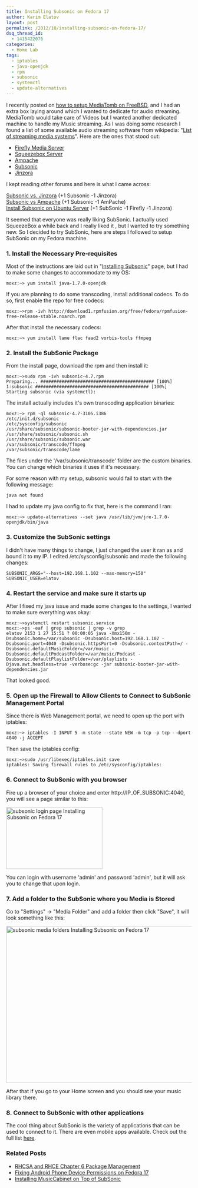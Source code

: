 ```yaml
---
title: Installing Subsonic on Fedora 17
author: Karim Elatov
layout: post
permalink: /2012/10/installing-subsonic-on-fedora-17/
dsq_thread_id:
  - 1415422076
categories:
  - Home Lab
tags:
  - iptables
  - java-openjdk
  - rpm
  - subsonic
  - systemctl
  - update-alternatives
---
```

I recently posted on <a href="http://virtuallyhyper.com/2012/10/installing-mediatomb-on-freebsd-9-and-connecting-to-it-with-xbmc-from-a-fedora-17-os/" onclick="javascript:_gaq.push(['_trackEvent','outbound-article','http://virtuallyhyper.com/2012/10/installing-mediatomb-on-freebsd-9-and-connecting-to-it-with-xbmc-from-a-fedora-17-os/']);">how to setup MediaTomb on FreeBSD</a>, and I had an extra box laying around which I wanted to dedicate for audio streaming. MediaTomb would take care of Videos but I wanted another dedicated machine to handle my Music streaming. As I was doing some research I found a list of some available audio streaming software from wikipedia: "<a href="http://en.wikipedia.org/wiki/List_of_streaming_media_systems#Servers" onclick="javascript:_gaq.push(['_trackEvent','outbound-article','http://en.wikipedia.org/wiki/List_of_streaming_media_systems#Servers']);">List of streaming media systems</a>". Here are the ones that stood out:

*   <a title="Firefly Media Server" href="http://en.wikipedia.org/wiki/Firefly_Media_Server" onclick="javascript:_gaq.push(['_trackEvent','outbound-article','http://en.wikipedia.org/wiki/Firefly_Media_Server']);">Firefly Media Server</a>
*   <a title="Squeezebox Server" href="http://en.wikipedia.org/wiki/Squeezebox_Server" onclick="javascript:_gaq.push(['_trackEvent','outbound-article','http://en.wikipedia.org/wiki/Squeezebox_Server']);">Squeezebox Server</a>
*   <a title="Ampache" href="http://en.wikipedia.org/wiki/Ampache" onclick="javascript:_gaq.push(['_trackEvent','outbound-article','http://en.wikipedia.org/wiki/Ampache']);">Ampache</a>
*   <a title="Subsonic (media server)" href="http://en.wikipedia.org/wiki/Subsonic_(media_server)" onclick="javascript:_gaq.push(['_trackEvent','outbound-article','http://en.wikipedia.org/wiki/Subsonic_(media_server)']);">Subsonic</a>
*   <a href="http://sourceforge.net/projects/jinzora/" onclick="javascript:_gaq.push(['_trackEvent','outbound-article','http://sourceforge.net/projects/jinzora/']);">Jinzora</a>

I kept reading other forums and here is what I came across:

<a href="http://forum.subsonic.org/forum/viewtopic.php?t=564" onclick="javascript:_gaq.push(['_trackEvent','outbound-article','http://forum.subsonic.org/forum/viewtopic.php?t=564']);">Subsonic vs. Jinzora</a> (+1 Subsonic -1 Jinzora)  
<a href="http://ubuntuforums.org/showthread.php?t=1581344" onclick="javascript:_gaq.push(['_trackEvent','outbound-article','http://ubuntuforums.org/showthread.php?t=1581344']);">Subsonic vs Ampache</a> (+1 Subsonic -1 AmPache)  
<a href="http://blog.lundscape.com/2009/05/install-subsonic-on-ubuntu-server/" onclick="javascript:_gaq.push(['_trackEvent','outbound-article','http://blog.lundscape.com/2009/05/install-subsonic-on-ubuntu-server/']);">Install Subsonic on Ubuntu Server</a> (+1 SubSonic -1 Firefly -1 Jinzora)

It seemed that everyone was really liking SubSonic. I actually used SqueezeBox a while back and I really liked it , but I wanted to try something new. So I decided to try SubSonic, here are steps I followed to setup SubSonic on my Fedora machine.

### 1. Install the Necessary Pre-requisites

Most of the instructions are laid out in "<a href="http://www.subsonic.org/pages/installation.jsp" onclick="javascript:_gaq.push(['_trackEvent','outbound-article','http://www.subsonic.org/pages/installation.jsp']);">Installing Subsonic</a>" page, but I had to make some changes to accommodate to my OS:

	  
	moxz:~> yum install java-1.7.0-openjdk  
	

If you are planning to do some transcoding, install additional codecs. To do so, first enable the repo for free codecs:

	  
	moxz:~>rpm -ivh http://download1.rpmfusion.org/free/fedora/rpmfusion-free-release-stable.noarch.rpm  
	

After that install the necessary codecs:

	  
	moxz:~> yum install lame flac faad2 vorbis-tools ffmpeg  
	

### 2. Install the SubSonic Package

From the install page, download the rpm and then install it:

	  
	moxz:~>sudo rpm -ivh subsonic-4.7.rpm  
	Preparing... ########################################### [100%]  
	1:subsonic ########################################### [100%]  
	Starting subsonic (via systemctl):  
	

The install actually includes it's own transcoding application binaries:

	  
	moxz:~> rpm -ql subsonic-4.7-3105.i386  
	/etc/init.d/subsonic  
	/etc/sysconfig/subsonic  
	/usr/share/subsonic/subsonic-booter-jar-with-dependencies.jar  
	/usr/share/subsonic/subsonic.sh  
	/usr/share/subsonic/subsonic.war  
	/var/subsonic/transcode/ffmpeg  
	/var/subsonic/transcode/lame  
	

The files under the '/var/subsonic/transcode' folder are the custom binaries. You can change which binaries it uses if it's necessary.

For some reason with my setup, subsonic would fail to start with the following message:

	  
	java not found  
	

I had to update my java config to fix that, here is the command I ran:

	  
	moxz:~> update-alternatives --set java /usr/lib/jvm/jre-1.7.0-openjdk/bin/java  
	

### 3. Customize the SubSonic settings

I didn't have many things to change, I just changed the user it ran as and bound it to my IP. I edited /etc/sysconfig/subsonic and made the following changes:

	  
	SUBSONIC_ARGS="--host=192.168.1.102 --max-memory=150"  
	SUBSONIC_USER=elatov  
	

### 4. Restart the service and make sure it starts up

After I fixed my java issue and made some changes to the settings, I wanted to make sure everything was okay:

	  
	moxz:~>systemctl restart subsonic.service  
	moxz:~>ps -eaf | grep subsonic | grep -v grep  
	elatov 2153 1 27 15:51 ? 00:00:05 java -Xmx150m -Dsubsonic.home=/var/subsonic -Dsubsonic.host=192.168.1.102 -Dsubsonic.port=4040 -Dsubsonic.httpsPort=0 -Dsubsonic.contextPath=/ -Dsubsonic.defaultMusicFolder=/var/music -Dsubsonic.defaultPodcastFolder=/var/music/Podcast -Dsubsonic.defaultPlaylistFolder=/var/playlists -Djava.awt.headless=true -verbose:gc -jar subsonic-booter-jar-with-dependencies.jar  
	

That looked good.

### 5. Open up the Firewall to Allow Clients to Connect to SubSonic Management Portal

Since there is Web Management portal, we need to open up the port with iptables:

	  
	moxz:~> iptables -I INPUT 5 -m state --state NEW -m tcp -p tcp --dport 4040 -j ACCEPT  
	

Then save the iptables config:

	  
	moxz:~>sudo /usr/libexec/iptables.init save  
	iptables: Saving firewall rules to /etc/sysconfig/iptables:  
	

### 6. Connect to SubSonic with you browser

Fire up a browser of your choice and enter http://IP\_OF\_SUBSONIC:4040, you will see a page similar to this:

<a href="http://virtuallyhyper.com/wp-content/uploads/2012/10/subsonic_login_page.png" onclick="javascript:_gaq.push(['_trackEvent','outbound-article','http://virtuallyhyper.com/wp-content/uploads/2012/10/subsonic_login_page.png']);"><img src="http://virtuallyhyper.com/wp-content/uploads/2012/10/subsonic_login_page.png" alt="subsonic login page Installing Subsonic on Fedora 17" title="subsonic_login_page" width="261" height="168" class="alignnone size-full wp-image-4238" /></a>

You can login with username 'admin' and password 'admin', but it will ask you to change that upon login.

### 7. Add a folder to the SubSonic where you Media is Stored

Go to "Settings" -> "Media Folder" and add a folder then click "Save", it will look something like this:

<a href="http://virtuallyhyper.com/wp-content/uploads/2012/10/subsonic_media_folders.png" onclick="javascript:_gaq.push(['_trackEvent','outbound-article','http://virtuallyhyper.com/wp-content/uploads/2012/10/subsonic_media_folders.png']);"><img src="http://virtuallyhyper.com/wp-content/uploads/2012/10/subsonic_media_folders.png" alt="subsonic media folders Installing Subsonic on Fedora 17" title="subsonic_media_folders" width="683" height="426" class="alignnone size-full wp-image-4237" /></a>

After that if you go to your Home screen and you should see your music library there.

### 8. Connect to SubSonic with other applications

The cool thing about SubSonic is the variety of applications that can be used to connect to it. There are even mobile apps available. Check out the full list <a href="http://www.subsonic.org/pages/apps.jsp" onclick="javascript:_gaq.push(['_trackEvent','outbound-article','http://www.subsonic.org/pages/apps.jsp']);">here</a>.

<div class="SPOSTARBUST-Related-Posts">
  <H3>
    Related Posts
  </H3>
  
  <ul class="entry-meta">
    <li class="SPOSTARBUST-Related-Post">
      <a title="RHCSA and RHCE Chapter 6 Package Management" href="http://virtuallyhyper.com/2013/03/rhcsa-and-rhce-chapter-6-package-management/" onclick="javascript:_gaq.push(['_trackEvent','outbound-article','http://virtuallyhyper.com/2013/03/rhcsa-and-rhce-chapter-6-package-management/']);" rel="bookmark">RHCSA and RHCE Chapter 6 Package Management</a>
    </li>
    <li class="SPOSTARBUST-Related-Post">
      <a title="Fixing Android Phone Device Permissions on Fedora 17" href="http://virtuallyhyper.com/2013/02/fixing-android-phone-device-permissions-on-fedora-17/" onclick="javascript:_gaq.push(['_trackEvent','outbound-article','http://virtuallyhyper.com/2013/02/fixing-android-phone-device-permissions-on-fedora-17/']);" rel="bookmark">Fixing Android Phone Device Permissions on Fedora 17</a>
    </li>
    <li class="SPOSTARBUST-Related-Post">
      <a title="Installing MusicCabinet on Top of SubSonic" href="http://virtuallyhyper.com/2013/02/installing-musiccabinet-on-top-of-subsonic/" onclick="javascript:_gaq.push(['_trackEvent','outbound-article','http://virtuallyhyper.com/2013/02/installing-musiccabinet-on-top-of-subsonic/']);" rel="bookmark">Installing MusicCabinet on Top of SubSonic</a>
    </li>
  </ul>
</div>

